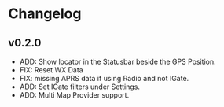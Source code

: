 # Changelog

## v0.2.0

- ADD: Show locator in the Statusbar beside the GPS Position.
- FIX: Reset WX Data 
- FIX: missing APRS data if using Radio and not IGate.
- ADD: Set IGate filters under Settings.
- ADD: Multi Map Provider support.



